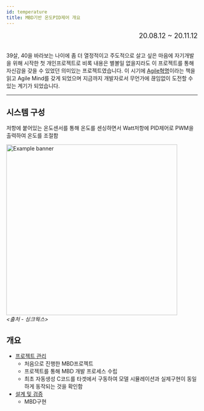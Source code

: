 ```yaml
---
id: temperature
title: MBD기반 온도PID제어 개요
---
```


<div align="right">
  <font size="4">
    20.08.12 ~ 20.11.12
  </font>
</div><br/>

39살, 40을 바라보는 나이에 좀 더 열정적이고 주도적으로 살고 싶은 마음에 자기개발을 위해 시작한 첫 개인프로젝트로 비록 내용은 별볼일 없을지라도 이 프로젝트를 통해 자신감을 갖을 수 있었던 의미있는 프로젝트였습니다.
이 시기에 [Agile혁명](/blog/hello-world#agile-secret)이라는 책을 읽고 Agile Mind를 갖게 되었으며 지금까지 개발자로서 무언가에 끊임없이 도전할 수 있는 계기가 되었습니다.

---

## 시스템 구성

저항에 붙어있는 온도센서를 통해 온도를 센싱하면서 Watt저항에 PID제어로 PWM을 출력하여 온도를 조절함

<p align="center">
	<div class="box" >
		<img
			src={require('/img/2_mbd/img3_3_hw_config.png').default}
			width="450"
			alt="Example banner"
		/><br/><em>&lt;출처 - 싱크웍스&gt;</em>
	</div>
</p>

## 개요

* [프로젝트 관리](./temperature/temperature_mgn)
  * 처음으로 진행한 MBD프로젝트
  * 프로젝트를 통해 MBD 개발 프로세스 수립
  * 최초 자동생성 C코드를 타겟에서 구동하여 모델 시뮬레이션과 실제구현이 동일하게 동작되는 것을 확인함
* [설계 및 검증](./temperature/temperature_design)
  * MBD구현
